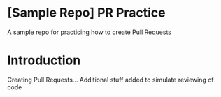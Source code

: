 # [Sample Repo] PR Practice
A sample repo for practicing how to create Pull Requests

# Introduction
Creating Pull Requests...
Additional stuff added to simulate reviewing of code

